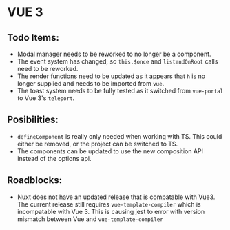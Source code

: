 # VUE 3

## Todo Items:

- Modal manager needs to be reworked to no longer be a component.
- The event system has changed, so `this.$once` and `listendOnRoot` calls need to be reworked.
- The render functions need to be updated as it appears that `h` is no longer supplied and needs to
  be imported from `vue`.
- The toast system needs to be fully tested as it switched from `vue-portal` to Vue 3's `teleport`.

## Posibilities:

- `defineComponent` is really only needed when working with TS. This could either be removed, or the
  project can be switched to TS.
- The components can be updated to use the new composition API instead of the options api.

## Roadblocks:

- Nuxt does not have an updated release that is compatable with Vue3. The current release still
  requires `vue-template-compiler` which is incompatable with Vue 3. This is causing jest to error
  with version mismatch between Vue and `vue-template-compiler`
